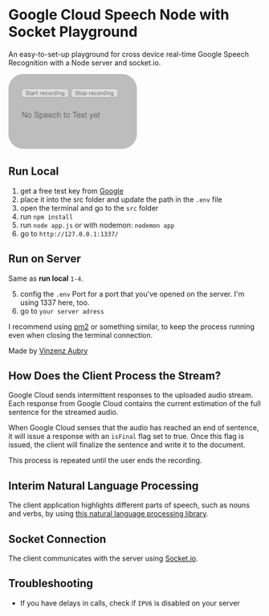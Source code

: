 # Google Cloud Speech Node with Socket Playground
An easy-to-set-up playground for cross device real-time Google Speech Recognition with a Node server and socket.io.

![Yo this is a test](example.gif "example gif")

## Run Local
1. get a free test key from [Google](https://cloud.google.com/speech/docs/quickstart )
2. place it into the src folder and update the path in the `.env` file
3. open the terminal and go to the `src` folder
4. run `npm install`
5. run `node app.js` or with nodemon: `nodemon app`
6. go to `http://127.0.0.1:1337/`

## Run on Server
Same as **run local** `1-4`.

5. config the `.env` Port for a port that you've opened on the server. I'm using 1337 here, too.
6. go to `your server adress`

I recommend using [pm2](http://pm2.keymetrics.io/) or something similar, to keep the process running even when closing the terminal connection.

Made by [Vinzenz Aubry](https://twitter.com/vinberto)

## How Does the Client Process the Stream?

Google Cloud sends intermittent responses to the uploaded audio stream. Each response
from Google Cloud contains the current estimation of the full sentence for the streamed audio.

When Google Cloud senses that the audio has reached an end of sentence, it will issue a response with an `isFinal` flag set to true. Once this flag is issued, the client will finalize the sentence and write it to the document.

This process is repeated until the user ends the recording.

## Interim Natural Language Processing

The client application highlights different parts of speech, such as nouns and verbs, by using
[this natural language processing library](https://github.com/spencermountain/compromise).

## Socket Connection

The client communicates with the server using [Socket.io](https://socket.io).

## Troubleshooting
- If you have delays in calls, check if `IPV6` is disabled on your server
